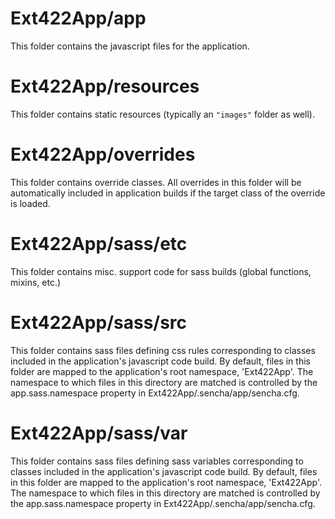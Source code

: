 # Ext422App/app

This folder contains the javascript files for the application.

# Ext422App/resources

This folder contains static resources (typically an `"images"` folder as well).

# Ext422App/overrides

This folder contains override classes. All overrides in this folder will be 
automatically included in application builds if the target class of the override
is loaded.

# Ext422App/sass/etc

This folder contains misc. support code for sass builds (global functions, 
mixins, etc.)

# Ext422App/sass/src

This folder contains sass files defining css rules corresponding to classes
included in the application's javascript code build.  By default, files in this 
folder are mapped to the application's root namespace, 'Ext422App'. The
namespace to which files in this directory are matched is controlled by the
app.sass.namespace property in Ext422App/.sencha/app/sencha.cfg. 

# Ext422App/sass/var

This folder contains sass files defining sass variables corresponding to classes
included in the application's javascript code build.  By default, files in this 
folder are mapped to the application's root namespace, 'Ext422App'. The
namespace to which files in this directory are matched is controlled by the
app.sass.namespace property in Ext422App/.sencha/app/sencha.cfg. 
